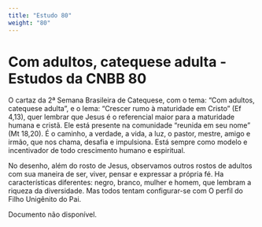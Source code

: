 ```yaml
---
title: "Estudo 80"
weight: "80"
---
```


# Com adultos, catequese adulta - Estudos da CNBB 80

O cartaz da 2ª Semana Brasileira de Catequese, com o tema: “Com adultos, catequese adulta”, e o lema: “Crescer rumo à maturidade em Cristo” (Ef 4,13), quer lembrar que Jesus é o referencial maior para a maturidade humana e cristã. Ele está presente na comunidade “reunida em seu nome” (Mt 18,20). É o caminho, a verdade, a vida, a luz, o pastor, mestre, amigo e irmão, que nos chama, desafia e impulsiona. Está sempre como modelo e incentivador de todo crescimento humano e espiritual.

No desenho, além do rosto de Jesus, observamos outros rostos de adultos com sua maneira de ser, viver, pensar e expressar a própria fé. Ha características diferentes: negro, branco, mulher e homem, que lembram a riqueza da diversidade. Mas todos tentam configurar-se com O perfil do Filho Unigênito do Pai.

Documento não disponível.
